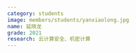 ```yaml
---
category: students
image: members/students/yanxiaolong.jpg
name: 延晓龙
grade: 2021
research: 云计算安全、机密计算
---
```

